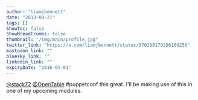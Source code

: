 ```yaml
---
author: "liamjbennett"
date: "2013-08-21"
tags: []
ShowToc: false
ShowBreadCrumbs: false
thumbnail: "/img/main/profile.jpg"
twitter_link: "https://x.com/liamjbennett/status/370288170296160256"
mastodon_link: ""
bluesky_link: ""
linkedin_link: ""
expiryDate: "2016-01-01"
---
```


[@stack72](https://x.com/stack72) [@OpenTable](https://x.com/OpenTable) #puppetconf this great. I'll be making use of this in one of my upcoming modules.

